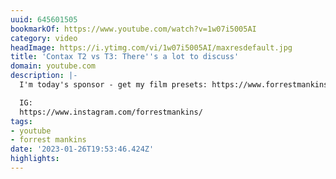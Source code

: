 ```yaml
---
uuid: 645601505
bookmarkOf: https://www.youtube.com/watch?v=1w07i5005AI
category: video
headImage: https://i.ytimg.com/vi/1w07i5005AI/maxresdefault.jpg
title: 'Contax T2 vs T3: There''s a lot to discuss'
domain: youtube.com
description: |-
  I'm today's sponsor - get my film presets: https://www.forrestmankins.com/presets

  IG:
  https://www.instagram.com/forrestmankins/
tags:
- youtube
- forrest mankins
date: '2023-01-26T19:53:46.424Z'
highlights:
---
```



